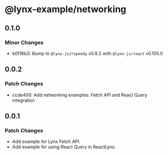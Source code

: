 # @lynx-example/networking

## 0.1.0

### Minor Changes

- b0f16b3: Bump to `@lynx-js/rspeedy` v0.8.2 with `@lynx-js/react` v0.105.0

## 0.0.2

### Patch Changes

- ccde400: Add networking examples: Fetch API and React Query integration

## 0.0.1

### Patch Changes

- Add example for Lynx Fetch API.
- Add example for using React Query in ReactLynx.
